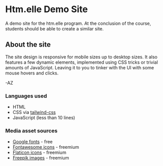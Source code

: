 # Htm.elle Demo Site

A demo site for the htm.elle program. At the conclusion of the course, students should be able to
create a similar site.

## About the site

The site design is responsive for mobile sizes up to desktop sizes. It also features a few dynamic
elements, implemented using CSS tricks or trivial amounts of JavaScript. Leaving it to you to tinker
with the UI with some mouse hovers and clicks.

-AZ

### Languages used

- HTML
- CSS via [tailwind-css](https://tailwindcss.com/)
- JavaScript (less than 10 lines)

### Media asset sources

- [Google fonts](https://fonts.google.com/) - free
- [Fontawesome icons](https://fontawesome.com/) - freemium
- [Flaticon icons](https://fontawesome.com/) - freemium
- [Freepik images](https://www.freepik.com/) - freemium
